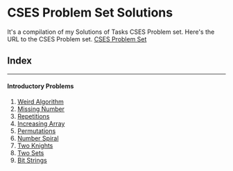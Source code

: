 # CSES Problem Set Solutions
It's a compilation of my Solutions of Tasks CSES Problem set. 
Here's the URL to the CSES Problem set. [CSES Problem Set](https://cses.fi/problemset/list/)

## Index
---
#### Introductory Problems
  1. [Weird Algorithm](./weirdAlgorithm.py)
  2. [Missing Number](./missingNumber.py)
  3. [Repetitions](./repetitions.py)
  4. [Increasing Array](./increasingArray.py)
  5. [Permutations](./permutations.py)
  6. [Number Spiral](./numberSpiral.py)
  7. [Two Knights](./twoKnights.py)
  8. [Two Sets](./twoSets.py)
  9. [Bit Strings](./bitStrings.py)